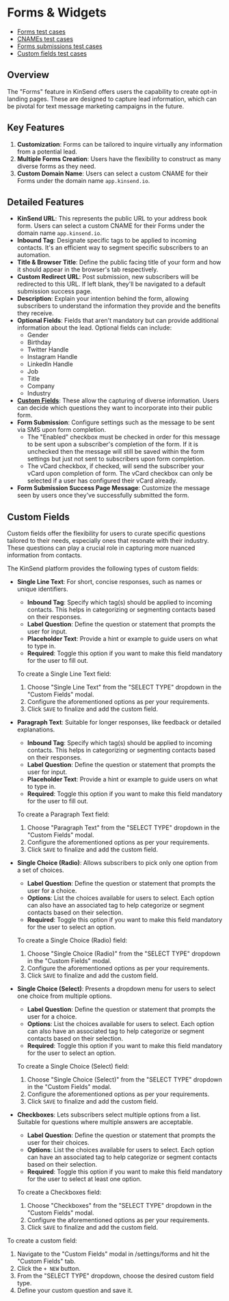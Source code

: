 # Forms & Widgets

- [Forms test cases](https://github.com/kinsend/kinsend-be/issues/175)
- [CNAMEs test cases](https://github.com/kinsend/kinsend-be/issues/165)
- [Forms submissions test cases](https://github.com/kinsend/kinsend-be/issues/168)
- [Custom fields test cases](https://github.com/kinsend/kinsend-be/issues/183)

## **Overview**
The "Forms" feature in KinSend offers users the capability to create opt-in landing pages. These are designed to capture lead information, which can be pivotal for text message marketing campaigns in the future.

## **Key Features**

1. **Customization**: Forms can be tailored to inquire virtually any information from a potential lead.
2. **Multiple Forms Creation**: Users have the flexibility to construct as many diverse forms as they need.
3. **Custom Domain Name**: Users can select a custom CNAME for their Forms under the domain name `app.kinsend.io`.

## **Detailed Features**

- **KinSend URL**: This represents the public URL to your address book form. Users can select a custom CNAME for their Forms under the domain name `app.kinsend.io`.
- **Inbound Tag**: Designate specific tags to be applied to incoming contacts. It's an efficient way to segment specific subscribers to an automation.
- **Title & Browser Title**: Define the public facing title of your form and how it should appear in the browser's tab respectively.
- **Custom Redirect URL**: Post submission, new subscribers will be redirected to this URL. If left blank, they'll be navigated to a default submission success page.
- **Description**: Explain your intention behind the form, allowing subscribers to understand the information they provide and the benefits they receive.
- **Optional Fields**: Fields that aren't mandatory but can provide additional information about the lead. Optional fields can include:
    - Gender
    - Birthday
    - Twitter Handle
    - Instagram Handle
    - LinkedIn Handle
    - Job
    - Title
    - Company
    - Industry
- [**Custom Fields**](#custom-fields): These allow the capturing of diverse information. Users can decide which questions they want to incorporate into their public form.
- **Form Submission**: Configure settings such as the message to be sent via SMS upon form completion.
    - The "Enabled" checkbox must be checked in order for this message to be sent upon a subscriber's completion of the form. If it is unchecked then the message will still be saved within the form settings but just not sent to subscribers upon form completion.
    - The vCard checkbox, if checked, will send the subscriber your vCard upon completion of form. The vCard checkbox can only be selected if a user has configured their vCard already.
- **Form Submission Success Page Message**: Customize the message seen by users once they've successfully submitted the form.

## **Custom Fields**

Custom fields offer the flexibility for users to curate specific questions tailored to their needs, especially ones that resonate with their industry. These questions can play a crucial role in capturing more nuanced information from contacts.

The KinSend platform provides the following types of custom fields:

- **Single Line Text**: For short, concise responses, such as names or unique identifiers. 
  - **Inbound Tag**: Specify which tag(s) should be applied to incoming contacts. This helps in categorizing or segmenting contacts based on their responses.
  - **Label Question**: Define the question or statement that prompts the user for input.
  - **Placeholder Text**: Provide a hint or example to guide users on what to type in.
  - **Required**: Toggle this option if you want to make this field mandatory for the user to fill out.
  
  To create a Single Line Text field:
  1. Choose "Single Line Text" from the "SELECT TYPE" dropdown in the "Custom Fields" modal.
  2. Configure the aforementioned options as per your requirements.
  3. Click `SAVE` to finalize and add the custom field.

- **Paragraph Text**: Suitable for longer responses, like feedback or detailed explanations.
  - **Inbound Tag**: Specify which tag(s) should be applied to incoming contacts. This helps in categorizing or segmenting contacts based on their responses.
  - **Label Question**: Define the question or statement that prompts the user for input.
  - **Placeholder Text**: Provide a hint or example to guide users on what to type in.
  - **Required**: Toggle this option if you want to make this field mandatory for the user to fill out.
  
  To create a Paragraph Text field:
  1. Choose "Paragraph Text" from the "SELECT TYPE" dropdown in the "Custom Fields" modal.
  2. Configure the aforementioned options as per your requirements.
  3. Click `SAVE` to finalize and add the custom field.

- **Single Choice (Radio)**: Allows subscribers to pick only one option from a set of choices.
  - **Label Question**: Define the question or statement that prompts the user for a choice.
  - **Options**: List the choices available for users to select. Each option can also have an associated tag to help categorize or segment contacts based on their selection.
  - **Required**: Toggle this option if you want to make this field mandatory for the user to select an option.
  
  To create a Single Choice (Radio) field:
  1. Choose "Single Choice (Radio)" from the "SELECT TYPE" dropdown in the "Custom Fields" modal.
  2. Configure the aforementioned options as per your requirements.
  3. Click `SAVE` to finalize and add the custom field.

- **Single Choice (Select)**: Presents a dropdown menu for users to select one choice from multiple options.
  - **Label Question**: Define the question or statement that prompts the user for a choice.
  - **Options**: List the choices available for users to select. Each option can also have an associated tag to help categorize or segment contacts based on their selection.
  - **Required**: Toggle this option if you want to make this field mandatory for the user to select an option.
  
  To create a Single Choice (Select) field:
  1. Choose "Single Choice (Select)" from the "SELECT TYPE" dropdown in the "Custom Fields" modal.
  2. Configure the aforementioned options as per your requirements.
  3. Click `SAVE` to finalize and add the custom field.

- **Checkboxes**: Lets subscribers select multiple options from a list. Suitable for questions where multiple answers are acceptable.
  - **Label Question**: Define the question or statement that prompts the user for their choices.
  - **Options**: List the choices available for users to select. Each option can have an associated tag to help categorize or segment contacts based on their selection.
  - **Required**: Toggle this option if you want to make this field mandatory for the user to select at least one option.
  
  To create a Checkboxes field:
  1. Choose "Checkboxes" from the "SELECT TYPE" dropdown in the "Custom Fields" modal.
  2. Configure the aforementioned options as per your requirements.
  3. Click `SAVE` to finalize and add the custom field.

To create a custom field:

1. Navigate to the "Custom Fields" modal in /settings/forms and hit the "Custom Fields" tab.
2. Click the `+ NEW` button.
3. From the "SELECT TYPE" dropdown, choose the desired custom field type.
4. Define your custom question and save it.

